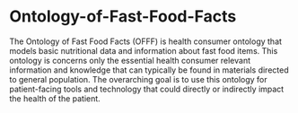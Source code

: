  
# Ontology-of-Fast-Food-Facts
The Ontology of Fast Food Facts (OFFF) is health consumer ontology that models basic nutritional data and information about fast food items. This ontology is concerns only the essential health consumer relevant information and knowledge that can typically be found in materials directed to general population. The overarching goal is to use this ontology for patient-facing tools and technology that could directly or indirectly impact the health of the patient.